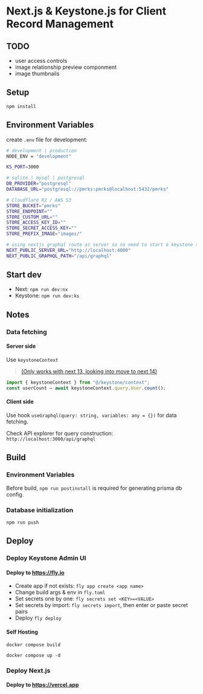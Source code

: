 # Next.js & Keystone.js for Client Record Management

## TODO

- user access controls
- image relationship preview componment
- image thumbnails

## Setup

`npm install`

## Environment Variables

create `.env` file for development:

```sh
# development | production
NODE_ENV = "development"

KS_PORT=3000

# sqlite | mysql | postgresql
DB_PROVIDER="postgresql"
DATABASE_URL="postgresql://pmrks:pmrks@localhost:5432/pmrks"

# Cloudflare R2 / AWS S3
STORE_BUCKET="pmrks"
STORE_ENDPOINT=""
STORE_CUSTOM_URL=""
STORE_ACCESS_KEY_ID=""
STORE_SECRET_ACCESS_KEY=""
STORE_PREFIX_IMAGE="images/"

# using nextjs graphql route as server so no need to start a keystone server
NEXT_PUBLIC_SERVER_URL="http://localhost:4000"
NEXT_PUBLIC_GRAPHQL_PATH="/api/graphql"
```

## Start dev

- Next: `npm run dev:nx`
- Keystone: `npm run dev:ks`

## Notes

### Data fetching

#### Server side

Use `keystoneContext`

> [(Only works with next 13, looking into move to next 14)](https://github.com/keystonejs/keystone/pull/8881)

```js
import { keystoneContext } from "@/keystone/context";
const userCount = await keystoneContext.query.User.count();
```

#### Client side

Use hook `useGraphql(query: string, variables: any = {})` for data fetching.

Check API explorer for query construction: `http://localhost:3000/api/graphql`

## Build

### Environment Variables

Before build, `npm run postinstall` is required for generating prisma db config.

### Database initialization

`npm run push`

## Deploy

### Deploy Keystone Admin UI

#### Deploy to <https://fly.io>

- Create app if not exists: `fly app create <app name>`
- Change build args & env in `fly.toml`
- Set secrets one by one: `fly secrets set <KEY>=<VALUE>`
- Set secrets by import: `fly secrets import`, then enter or paste secret pairs
- Deploy `fly deploy`

#### Self Hosting

`docker compose build`

`docker compose up -d`

### Deploy Next.js

#### Deploy to <https://vercel.app>

